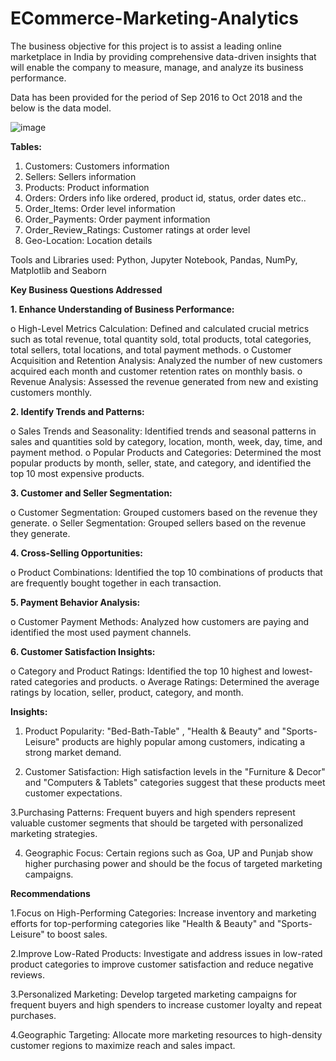 # ECommerce-Marketing-Analytics
The business objective for this project is to assist a leading online marketplace in India by providing comprehensive data-driven insights that will enable the company to measure, manage, and analyze its business performance.

Data has been provided for the period of Sep 2016 to Oct 2018 and the below is the data model.

![image](https://github.com/JonathanJacob1809/ECommerce-Marketing-Analytics/assets/169834300/dab9672e-dea8-4cd4-ad01-93c5431161ff)

**Tables:**

1. Customers: Customers information
2. Sellers: Sellers information
3. Products: Product information
4. Orders: Orders info like ordered, product id, status, order dates etc..
5. Order_Items: Order level information
6. Order_Payments: Order payment information
7. Order_Review_Ratings: Customer ratings at order level
8. Geo-Location: Location details

Tools and Libraries used: Python, Jupyter Notebook, Pandas, NumPy, Matplotlib and Seaborn

**Key Business Questions Addressed**

**1.	Enhance Understanding of Business Performance:**
   
o	High-Level Metrics Calculation: Defined and calculated crucial metrics such as total revenue, total quantity sold, total products, total categories, total sellers, total locations, and total payment methods.
o	Customer Acquisition and Retention Analysis: Analyzed the number of new customers acquired each month and customer retention rates on monthly basis.
o	Revenue Analysis: Assessed the revenue generated from new and existing customers monthly.

**2.	Identify Trends and Patterns:**
   
o	Sales Trends and Seasonality: Identified trends and seasonal patterns in sales and quantities sold by category, location, month, week, day, time, and payment method.
o	Popular Products and Categories: Determined the most popular products by month, seller, state, and category, and identified the top 10 most expensive products.

**3.	Customer and Seller Segmentation:**
   
o	Customer Segmentation: Grouped customers based on the revenue they generate.
o	Seller Segmentation: Grouped sellers based on the revenue they generate.

**4.	Cross-Selling Opportunities:**
   
o	Product Combinations: Identified the top 10 combinations of products that are frequently bought together in each transaction.

**5.	Payment Behavior Analysis:**
   
o	Customer Payment Methods: Analyzed how customers are paying and identified the most used payment channels.

**6.	Customer Satisfaction Insights:**
	
o	Category and Product Ratings: Identified the top 10 highest and lowest-rated categories and products.
o	Average Ratings: Determined the average ratings by location, seller, product, category, and month.

**Insights:**

1. Product Popularity: "Bed-Bath-Table"	, "Health & Beauty" and "Sports-Leisure" products are highly popular among customers, indicating a strong market demand.

2. Customer Satisfaction: High satisfaction levels in the "Furniture & Decor" and "Computers & Tablets" categories suggest that these products meet customer expectations.

3.Purchasing Patterns: Frequent buyers and high spenders represent valuable customer segments that should be targeted with personalized marketing strategies.
  
4. Geographic Focus: Certain regions such as Goa, UP and Punjab show higher purchasing power and should be the focus of targeted marketing campaigns.

**Recommendations**

1.Focus on High-Performing Categories: Increase inventory and marketing efforts for top-performing categories like "Health & Beauty" and "Sports-Leisure" to boost sales.

2.Improve Low-Rated Products: Investigate and address issues in low-rated product categories to improve customer satisfaction and reduce negative reviews.

3.Personalized Marketing: Develop targeted marketing campaigns for frequent buyers and high spenders to increase customer loyalty and repeat purchases.

4.Geographic Targeting: Allocate more marketing resources to high-density customer regions to maximize reach and sales impact.
